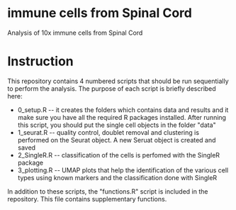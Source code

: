 # immune cells from Spinal Cord
Analysis of 10x immune cells from Spinal Cord


# Instruction
This repository contains 4 numbered scripts that should be run sequentially to perform the analysis. The purpose of each script is briefly described here:

* 0_setup.R  --  it creates the folders which contains data and results and it make sure you have all the required R packages installed. After running this script, you should put the single cell objects in the folder "data"
* 1_seurat.R  --  quality control, doublet removal and clustering is performed on the Seurat object. A new Seruat object is created and saved
* 2_SingleR.R  --  classification of the cells is perfomed with the SingleR package
* 3_plotting.R  --  UMAP plots that help the identification of the various cell types using known markers and the classification done with SingleR

In addition to these scripts, the "functions.R" script is included in the repository. This file contains supplementary functions.


